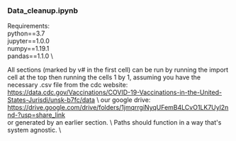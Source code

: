### Data_cleanup.ipynb
Requirements: \
python==3.7 \
jupyter==1.0.0 \
numpy==1.19.1 \
pandas==1.1.0 \

All sections (marked by v# in the first cell) can be run by running the import cell at the top then running the cells 1 by 1, assuming you have the necessary .csv file from the cdc website:\
https://data.cdc.gov/Vaccinations/COVID-19-Vaccinations-in-the-United-States-Jurisdi/unsk-b7fc/data \ 
our google drive:\
https://drive.google.com/drive/folders/1jmqrrgiNyqUFemB4LCvO1LK7Uyl2nnd-?usp=share_link \
or generated by an earlier section. \ 
Paths should function in a way that's system agnostic. \ 
